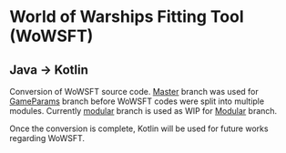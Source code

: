 # World of Warships Fitting Tool (WoWSFT)
## Java &#8594; Kotlin
Conversion of WoWSFT source code. [Master](https://github.com/EdibleBug/WoWSFT-Kotlin/tree/master) branch was used for [GameParams](https://github.com/EdibleBug/WoWS-Fitting-Tool/tree/GameParams) branch before WoWSFT codes were split into multiple modules. Currently [modular](https://github.com/EdibleBug/WoWSFT-Kotlin/tree/modular) branch is used as WIP for [Modular](https://github.com/EdibleBug/WoWS-Fitting-Tool/tree/Modular) branch.

Once the conversion is complete, Kotlin will be used for future works regarding WoWSFT.